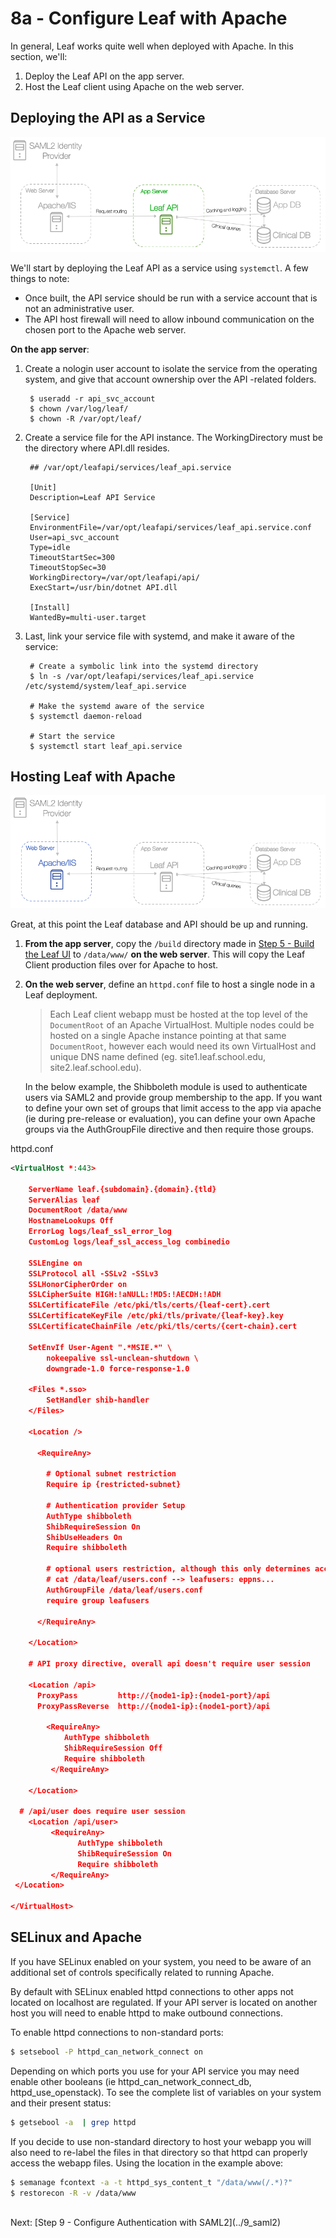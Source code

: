 # 8a - Configure Leaf with Apache

In general, Leaf works quite well when deployed with Apache. In this section, we'll:

1. Deploy the Leaf API on the app server.
2. Host the Leaf client using Apache on the web server.

## Deploying the API as a Service

![Infra](../images/infra_app_focus.png "Architecure-Focus-Example") 

We'll start by deploying the Leaf API as a service using `systemctl`. A few things to note:

- Once built, the API service should be run with a service account that is not an administrative user.
- The API host firewall will need to allow inbound communication on the chosen port to the Apache web server.

**On the app server**:

1. Create a nologin user account to isolate the service from the operating system, and give that account ownership over the API -related folders.

        $ useradd -r api_svc_account
        $ chown /var/log/leaf/
        $ chown -R /var/opt/leaf/

2. Create a service file for the API instance. The WorkingDirectory must be the directory where API.dll resides.

        ## /var/opt/leafapi/services/leaf_api.service

        [Unit]
        Description=Leaf API Service

        [Service]
        EnvironmentFile=/var/opt/leafapi/services/leaf_api.service.conf
        User=api_svc_account
        Type=idle
        TimeoutStartSec=300
        TimeoutStopSec=30
        WorkingDirectory=/var/opt/leafapi/api/
        ExecStart=/usr/bin/dotnet API.dll 

        [Install]
        WantedBy=multi-user.target

3. Last, link your service file with systemd, and make it aware of the service:

        # Create a symbolic link into the systemd directory
        $ ln -s /var/opt/leafapi/services/leaf_api.service /etc/systemd/system/leaf_api.service

        # Make the systemd aware of the service
        $ systemctl daemon-reload

        # Start the service
        $ systemctl start leaf_api.service

## Hosting Leaf with Apache

![Infra](../images/infra_web_focus.png "Architecure-Focus-Example") 

Great, at this point the Leaf database and API should be up and running.

1. **From the app server**, copy the `/build` directory made in [Step 5 - Build the Leaf UI](../5_compile_client) to `/data/www/` **on the web server**. This will copy the Leaf Client production files over for Apache to host.

2. **On the web server**, define an `httpd.conf` file to host a single node in a Leaf deployment. 

    > Each Leaf client webapp must be hosted at the top level of the `DocumentRoot` of an Apache VirtualHost. Multiple nodes could be hosted on a single Apache instance pointing at that same `DocumentRoot`, however each would need its own VirtualHost and unique DNS name defined (eg. site1.leaf.school.edu, site2.leaf.school.edu).

    In the below example, the Shibboleth module is used to authenticate users via SAML2 and provide group membership to the app. If you want to define your own set of groups that limit access to the app via apache (ie during pre-release or evaluation), you can define your own Apache groups via the AuthGroupFile directive and then require those groups.

httpd.conf

```xml
<VirtualHost *:443>

    ServerName leaf.{subdomain}.{domain}.{tld}
    ServerAlias leaf
    DocumentRoot /data/www
    HostnameLookups Off
    ErrorLog logs/leaf_ssl_error_log
    CustomLog logs/leaf_ssl_access_log combinedio

    SSLEngine on
    SSLProtocol all -SSLv2 -SSLv3
    SSLHonorCipherOrder on
    SSLCipherSuite HIGH:!aNULL:!MD5:!AECDH:!ADH
    SSLCertificateFile /etc/pki/tls/certs/{leaf-cert}.cert
    SSLCertificateKeyFile /etc/pki/tls/private/{leaf-key}.key
    SSLCertificateChainFile /etc/pki/tls/certs/{cert-chain}.cert

    SetEnvIf User-Agent ".*MSIE.*" \
        nokeepalive ssl-unclean-shutdown \
        downgrade-1.0 force-response-1.0

    <Files *.sso>
        SetHandler shib-handler
    </Files>

    <Location />

      <RequireAny>

        # Optional subnet restriction
        Require ip {restricted-subnet}

        # Authentication provider Setup
        AuthType shibboleth
        ShibRequireSession On
        ShibUseHeaders On
        Require shibboleth

        # optional users restriction, although this only determines access to the app, not a user's underlying authorization within the app
        # cat /data/leaf/users.conf --> leafusers: eppns...
        AuthGroupFile /data/leaf/users.conf
        require group leafusers

      </RequireAny>

    </Location>

    # API proxy directive, overall api doesn't require user session

    <Location /api>
      ProxyPass         http://{node1-ip}:{node1-port}/api
      ProxyPassReverse  http://{node1-ip}:{node1-port}/api
      
        <RequireAny>
            AuthType shibboleth
            ShibRequireSession Off 
		    Require shibboleth
         </RequireAny>

    </Location>

  # /api/user does require user session
    <Location /api/user>
         <RequireAny>
               AuthType shibboleth
               ShibRequireSession On
		       Require shibboleth
         </RequireAny>
 </Location>

</VirtualHost>
```


## SELinux and Apache
If you have SELinux enabled on your system, you need to be aware of an additional set of controls specifically related to running Apache.

By default with SELinux enabled httpd connections to other apps not located on localhost are regulated. If your API server is located on another host you will need to enable httpd to make outbound connections.

To enable httpd connections to non-standard ports: 

```bash
$ setsebool -P httpd_can_network_connect on
```

Depending on which ports you use for your API service you may need enable other booleans (ie httpd_can_network_connect_db, httpd_use_openstack). To see the complete list of variables on your system and their present status:

```bash
$ getsebool -a  | grep httpd
```

If you decide to use non-standard directory to host your webapp you will also need to re-label the files in that directory so that httpd can properly access the webapp files. Using the location in the example above:

```bash
$ semanage fcontext -a -t httpd_sys_content_t "/data/www(/.*)?"
$ restorecon -R -v /data/www
```

<br>
Next: [Step 9 - Configure Authentication with SAML2](../9_saml2)